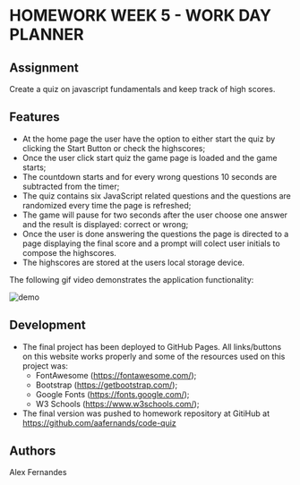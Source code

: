# HOMEWORK WEEK 5 - WORK DAY PLANNER

## Assignment

Create a quiz on javascript fundamentals and keep track of high scores.

## Features

- At the home page the user have the option to either start the quiz by clicking the Start Button or check the highscores;
- Once the user click start quiz the game page is loaded and the game starts;
- The countdown starts and for every wrong questions 10 seconds are subtracted from the timer;
- The quiz contains six JavaScript related questions and the questions are randomized every time the page is refreshed;
- The game will pause for two seconds after the user choose one answer and the result is displayed: correct or wrong;
- Once the user is done answering the questions the page is directed to a page displaying the final score and a prompt will colect user initials to compose the highscores.
- The highscores are stored at the users local storage device.

The following gif video demonstrates the application functionality:

![demo](assets/demo.gif)

## Development

- The final project has been deployed to GitHub Pages. All links/buttons on this website works properly and some of the resources used on this project was:
  - FontAwesome (https://fontawesome.com/);
  - Bootstrap (https://getbootstrap.com/);
  - Google Fonts (https://fonts.google.com/);
  - W3 Schools (https://www.w3schools.com/);
- The final version was pushed to homework repository at GitiHub at https://github.com/aafernands/code-quiz

## Authors

Alex Fernandes
